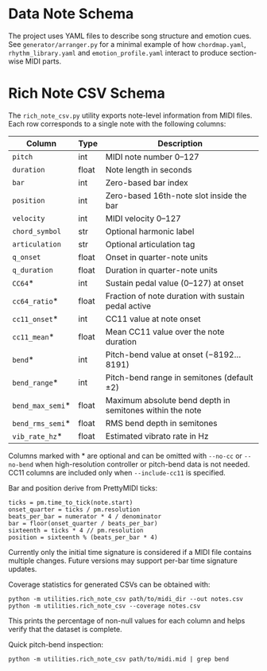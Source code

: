 # Data Note Schema

The project uses YAML files to describe song structure and emotion cues.  See
`generator/arranger.py` for a minimal example of how `chordmap.yaml`,
`rhythm_library.yaml` and `emotion_profile.yaml` interact to produce section-wise
MIDI parts.

# Rich Note CSV Schema

The `rich_note_csv.py` utility exports note-level information from MIDI files.
Each row corresponds to a single note with the following columns:

| Column       | Type  | Description |
|--------------|-------|-------------|
| `pitch`      | int   | MIDI note number 0–127 |
| `duration`   | float | Note length in seconds |
| `bar`        | int   | Zero-based bar index |
| `position`   | int   | Zero-based 16th-note slot inside the bar |
| `velocity`   | int   | MIDI velocity 0–127 |
| `chord_symbol` | str | Optional harmonic label |
| `articulation` | str | Optional articulation tag |
| `q_onset`    | float | Onset in quarter-note units |
| `q_duration` | float | Duration in quarter-note units |
| `CC64`*      | int   | Sustain pedal value (0–127) at onset |
| `cc64_ratio`* | float | Fraction of note duration with sustain pedal active |
| `cc11_onset`* | int | CC11 value at note onset |
| `cc11_mean`* | float | Mean CC11 value over the note duration |
| `bend`*      | int   | Pitch-bend value at onset (−8192…8191) |
| `bend_range`* | int   | Pitch-bend range in semitones (default ±2) |
| `bend_max_semi`* | float | Maximum absolute bend depth in semitones within the note |
| `bend_rms_semi`* | float | RMS bend depth in semitones |
| `vib_rate_hz`* | float | Estimated vibrato rate in Hz |

Columns marked with * are optional and can be omitted with `--no-cc` or
`--no-bend` when high-resolution controller or pitch-bend data is not needed.
CC11 columns are included only when `--include-cc11` is specified.

Bar and position derive from PrettyMIDI ticks:

```
ticks = pm.time_to_tick(note.start)
onset_quarter = ticks / pm.resolution
beats_per_bar = numerator * 4 / denominator
bar = floor(onset_quarter / beats_per_bar)
sixteenth = ticks * 4 // pm.resolution
position = sixteenth % (beats_per_bar * 4)
```

Currently only the initial time signature is considered if a MIDI file contains
multiple changes. Future versions may support per-bar time signature updates.

Coverage statistics for generated CSVs can be obtained with:

```
python -m utilities.rich_note_csv path/to/midi_dir --out notes.csv
python -m utilities.rich_note_csv --coverage notes.csv
```

This prints the percentage of non-null values for each column and helps verify
that the dataset is complete.

Quick pitch-bend inspection:

```
python -m utilities.rich_note_csv path/to/midi.mid | grep bend
```

